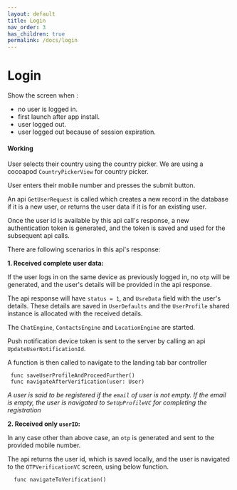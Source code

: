 ```yaml
---
layout: default
title: Login
nav_order: 3
has_children: true
permalink: /docs/login
---
```


# Login

Show the screen when :
* no user is logged in.
* first launch after app install.
* user logged out.
* user logged out because of session expiration.

#### Working

User selects their country using the country picker. We are using a cocoapod `CountryPickerView` for country picker.

User enters their mobile number and presses the submit button.

An api `GetUserRequest` is called which creates a new record in the database if it is a new user, or returns the user data if it is for an existing user.

Once the user id is available by this api call's response, a new authentication token is generated, and the token is saved and used for the subsequent api calls.



There are following scenarios in this api's response:

**1. Received complete user data:**

If the user logs in on the same device as previously logged in, no `otp` will be generated, and the user's details will be provided in the api response.

The api response will have `status = 1`, and `UsreData` field with the user's details. These details are saved in `UserDefaults` and the `UserProfile` shared instance is allocated with the received details.

The `ChatEngine`, `ContactsEngine` and `LocationEngine` are started.

Push notification device token is sent to the server by calling an api `UpdateUserNotificationId`.

A function is then called to navigate to the landing tab bar controller

     func saveUserProfileAndProceedFurther()
     func navigateAfterVerification(user: User)

*A user is said to be registered if the `email` of user is not empty. If the email is empty, the user is navigated to `SetUpProfileVC` for completing the registration*

**2. Received only `userID`:**

In any case other than above case, an `otp` is generated and sent to the provided mobile number.

The api returns the user id, which is saved locally, and the user is navigated to the `OTPVerificationVC` screen, using below function.

      func navigateToVerification()
